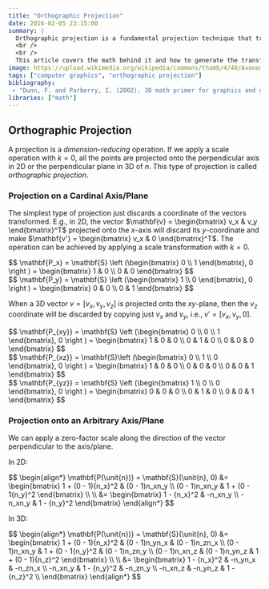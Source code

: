 ```yaml
---
title: "Orthographic Projection"
date: 2016-02-05 23:15:00
summary: |
  Orthographic projection is a fundamental projection technique that transforms objects in a higher dimension to a lower dimension. This transformation is usually used for objects in a 3D world to be rendered into a screen (a 2D surface) and in the process keeps parallel lines parallel in the lower dimension.
  <br />
  <br />
  This article covers the math behind it and how to generate the transformation matrix to achieve the transformation.
image: https://upload.wikimedia.org/wikipedia/commons/thumb/4/48/Axonometric_projection.svg/800px-Axonometric_projection.svg.png
tags: ["computer graphics", "orthographic projection"]
bibliography:
 - "Dunn, F. and Parberry, I. (2002). 3D math primer for graphics and game development. Plano, Tex.: Wordware Pub."
libraries: ["math"]
---
```


## Orthographic Projection

A projection is a *dimension-reducing* operation. If we apply a scale operation with $k = 0$, all the points are projected onto the perpendicular axis in 2D or the perpendicular plane in 3D of $\unit{n}$. This type of projection is called *orthographic projection*.

### Projection on a Cardinal Axis/Plane

The simplest type of projection just discards a coordinate of the vectors transformed. E.g., in 2D, the vector $\mathbf{v} = \begin{bmatrix} v_x & v_y \end{bmatrix}^T$ projected onto the $x$-axis will discard its $y$-coordinate and make $\mathbf{v'} = \begin{bmatrix} v_x & 0 \end{bmatrix}^T$. The operation can be achieved by applying a scale transformation with $k = 0$.

<div>$$
\mathbf{P_x} = \mathbf{S} \left (\begin{bmatrix}
0 \\ 1
\end{bmatrix}, 0 \right ) = \begin{bmatrix}
1 & 0 \\
0 & 0
\end{bmatrix}
$$</div>

<div>$$
\mathbf{P_y} = \mathbf{S} \left (\begin{bmatrix}
1 \\ 0
\end{bmatrix}, 0 \right ) = \begin{bmatrix}
0 & 0 \\
0 & 1
\end{bmatrix}
$$</div>

When a 3D vector $v = [v_x, v_y, v_z]$ is projected onto the $xy$-plane, then the $v_z$ coordinate will be discarded by copying just $v_x$ and $v_y$, i.e., $v' = [v_x, v_y, 0]$.

<div>$$
\mathbf{P_{xy}} = \mathbf{S} \left (\begin{bmatrix}
0 \\ 0 \\ 1
\end{bmatrix}, 0 \right ) = \begin{bmatrix}
1 & 0 & 0 \\
0 & 1 & 0 \\
0 & 0 & 0
\end{bmatrix}
$$</div>

<div>$$
\mathbf{P_{xz}} = \mathbf{S}\left (\begin{bmatrix}
0 \\ 1 \\ 0
\end{bmatrix}, 0 \right ) = \begin{bmatrix}
1 & 0 & 0 \\
0 & 0 & 0 \\
0 & 0 & 1
\end{bmatrix}
$$</div>

<div>$$
\mathbf{P_{yz}} = \mathbf{S} \left (\begin{bmatrix}
1 \\ 0 \\ 0
\end{bmatrix}, 0 \right ) = \begin{bmatrix}
0 & 0 & 0 \\
0 & 1 & 0 \\
0 & 0 & 1
\end{bmatrix}
$$</div>

### Projection onto an Arbitrary Axis/Plane

We can apply a zero-factor scale along the direction of the vector perpendicular to the axis/plane.

In 2D:

<div>$$
\begin{align*}
\mathbf{P(\unit{n})} = \mathbf{S}(\unit{n}, 0) &= \begin{bmatrix}
1 + (0 - 1){n_x}^2 & (0 - 1)n_xn_y \\
(0 - 1)n_xn_y & 1 + (0 - 1{n_y}^2
\end{bmatrix} \\
\\
&= \begin{bmatrix}
1 - {n_x}^2 & -n_xn_y \\
-n_xn_y & 1 - {n_y}^2
\end{bmatrix}
\end{align*}
$$</div>

In 3D:

<div>$$
\begin{align*}
\mathbf{P(\unit{n})} = \mathbf{S}(\unit{n}, 0) &= \begin{bmatrix}
1 + (0 - 1){n_x}^2 & (0 - 1)n_yn_x & (0 - 1)n_zn_x \\
(0 - 1)n_xn_y & 1 + (0 - 1{n_y}^2 & (0 - 1)n_zn_y \\
(0 - 1)n_xn_z & (0 - 1)n_yn_z & 1 + (0 - 1){n_z}^2
\end{bmatrix} \\
\\
&= \begin{bmatrix}
1 - {n_x}^2 & -n_yn_x & -n_zn_x \\
-n_xn_y & 1 - {n_y}^2 & -n_zn_y \\
-n_xn_z & -n_yn_z & 1 - {n_z}^2 \\
\end{bmatrix}
\end{align*}
$$</div>
